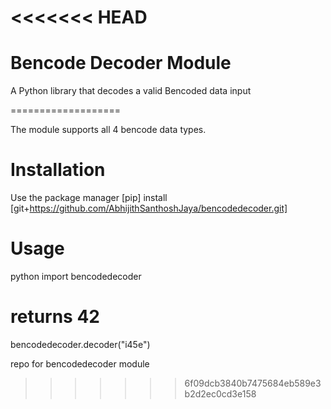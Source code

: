 # <<<<<<< HEAD

# Bencode Decoder Module

A Python library that decodes a valid Bencoded data input

===================

The module supports all 4 bencode data types.

# Installation

Use the package manager [pip] install [git+https://github.com/AbhijithSanthoshJaya/bencodedecoder.git]

# Usage

python
import bencodedecoder

# returns 42

bencodedecoder.decoder("i45e")

repo for bencodedecoder module

> > > > > > > 6f09dcb3840b7475684eb589e3b2d2ec0cd3e158
